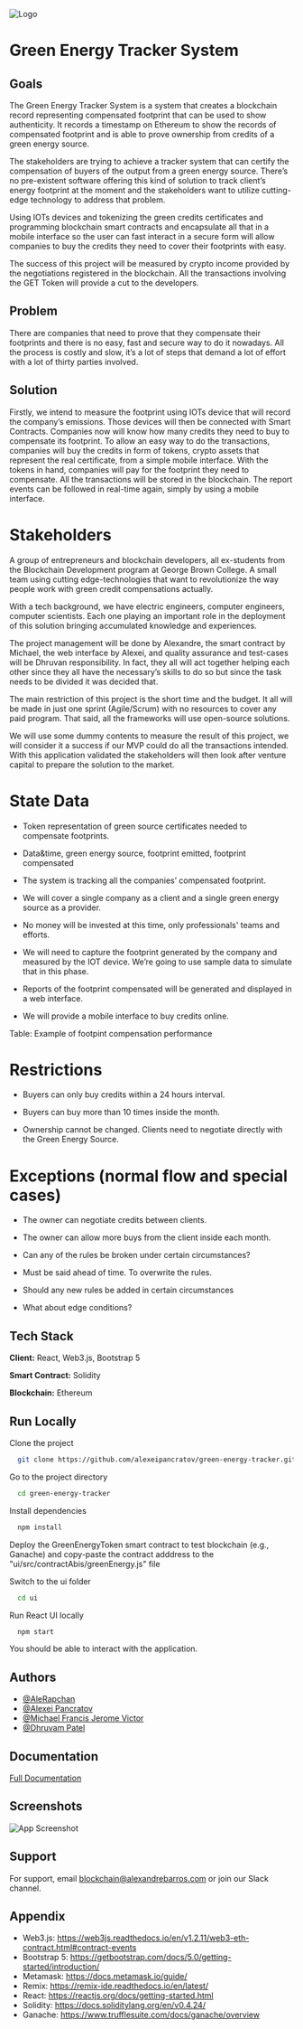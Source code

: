 ![Logo](https://gblobscdn.gitbook.com/spaces%2F-MbU7GF9p1m1WWm8eWyQ%2Favatar-1622948815179.png?alt=media)

# Green Energy Tracker System

## Goals

The Green Energy Tracker System is a system that creates a blockchain record representing compensated footprint that can be used to show authenticity. It records a timestamp on Ethereum to show the records of compensated footprint and is able to prove ownership from credits of a green energy source.

The stakeholders are trying to achieve a tracker system that can certify the compensation of buyers of the output from a green energy source. There’s no pre-existent software offering this kind of solution to track client’s energy footprint at the moment and the stakeholders want to utilize cutting-edge technology to address that problem.

Using IOTs devices and tokenizing the green credits certificates and programming blockchain smart contracts and encapsulate all that in a mobile interface so the user can fast interact in a secure form will allow companies to buy the credits they need to cover their footprints with easy.

The success of this project will be measured by crypto income provided by the negotiations registered in the blockchain. All the transactions involving the GET Token will provide a cut to the developers.

## Problem

There are companies that need to prove that they compensate their footprints and there is no easy, fast and secure way to do it nowadays. All the process is costly and slow, it’s a lot of steps that demand a lot of effort with a lot of thirty parties involved.

## Solution

Firstly, we intend to measure the footprint using IOTs device that will record the company’s emissions. Those devices will then be connected with Smart Contracts. Companies now will know how many credits they need to buy to compensate its footprint. To allow an easy way to do the transactions, companies will buy the credits in form of tokens, crypto assets that represent the real certificate, from a simple mobile interface. With the tokens in hand, companies will pay for the footprint they need to compensate. All the transactions will be stored in the blockchain. The report events can be followed in real-time again, simply by using a mobile interface.

# Stakeholders

A group of entrepreneurs and blockchain developers, all ex-students from the Blockchain Development program at George Brown College. A small team using cutting edge-technologies that want to revolutionize the way people work with green credit compensations actually.

With a tech background, we have electric engineers, computer engineers, computer scientists. Each one playing an important role in the deployment of this solution bringing accumulated knowledge and experiences.

The project management will be done by Alexandre, the smart contract by Michael, the web interface by Alexei, and quality assurance and test-cases will be Dhruvan responsibility. In fact, they all will act together helping each other since they all have the necessary’s skills to do so but since the task needs to be divided it was decided that.

The main restriction of this project is the short time and the budget. It all will be made in just one sprint (Agile/Scrum) with no resources to cover any paid program. That said, all the frameworks will use open-source solutions.

We will use some dummy contents to measure the result of this project, we will consider it a success if our MVP could do all the transactions intended. With this application validated the stakeholders will then look after venture capital to prepare the solution to the market.

# State Data

* Token representation of green source certificates needed to compensate footprints.

* Data&time, green energy source, footprint emitted, footprint compensated

* The system is tracking all the companies’ compensated footprint.

* We will cover a single company as a client and a single green energy source as a provider.

* No money will be invested at this time, only professionals' teams and efforts.

* We will need to capture the footprint generated by the company and measured by the IOT device. We’re going to use sample data to simulate that in this phase.

* Reports of the footprint compensated will be generated and displayed in a web interface.

* We will provide a mobile interface to buy credits online.

Table: Example of footpint compensation performance

# Restrictions

* Buyers can only buy credits within a 24 hours interval.

* Buyers can buy more than 10 times inside the month.

* Ownership cannot be changed. Clients need to negotiate directly with the Green Energy Source.


# Exceptions (normal flow and special cases)

* The owner can negotiate credits between clients.

* The owner can allow more buys from the client inside each month.

* Can any of the rules be broken under certain circumstances?

* Must be said ahead of time. To overwrite the rules.

* Should any new rules be added in certain circumstances

* What about edge conditions?

## Tech Stack

**Client:** React, Web3.js, Bootstrap 5

**Smart Contract:** Solidity

**Blockchain:** Ethereum

## Run Locally

Clone the project

```bash
  git clone https://github.com/alexeipancratov/green-energy-tracker.git
```

Go to the project directory

```bash
  cd green-energy-tracker
```

Install dependencies

```bash
  npm install
```

Deploy the GreenEnergyToken smart contract to test blockchain (e.g., Ganache) and copy-paste the contract adddress to the "ui/src/contractAbis/greenEnergy.js" file

Switch to the ui folder

```bash
  cd ui
```

Run React UI locally

```bash
  npm start
```

You should be able to interact with the application.

## Authors

- [@AleRapchan](https://www.github.com/AleRapchan)
- [@Alexei Pancratov](https://github.com/alexeipancratov)
- [@Michael Francis Jerome Victor](https://github.com/Mike-64)
- [@Dhruvam Patel](https://github.com/dhruvampatel)

## Documentation

[Full Documentation](https://rapchan.gitbook.io/green-energy-tracker/)

## Screenshots

![App Screenshot](https://via.placeholder.com/468x300?text=App+Screenshot+Here)

## Support

For support, email blockchain@alexandrebarros.com or join our Slack channel.

## Appendix

- Web3.js: https://web3js.readthedocs.io/en/v1.2.11/web3-eth-contract.html#contract-events
- Bootstrap 5: https://getbootstrap.com/docs/5.0/getting-started/introduction/
- Metamask: https://docs.metamask.io/guide/
- Remix: https://remix-ide.readthedocs.io/en/latest/
- React: https://reactjs.org/docs/getting-started.html
- Solidity: https://docs.soliditylang.org/en/v0.4.24/
- Ganache: https://www.trufflesuite.com/docs/ganache/overview
